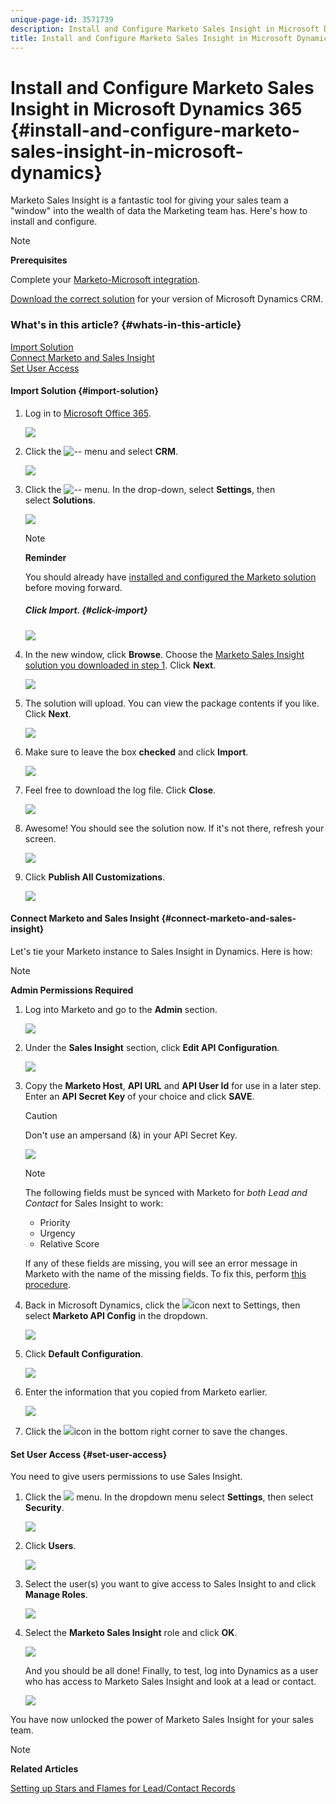 ```yaml
---
unique-page-id: 3571739
description: Install and Configure Marketo Sales Insight in Microsoft Dynamics 365 - Marketo Docs - Product Documentation
title: Install and Configure Marketo Sales Insight in Microsoft Dynamics 365
---
```


# Install and Configure Marketo Sales Insight in Microsoft Dynamics 365 {#install-and-configure-marketo-sales-insight-in-microsoft-dynamics}

Marketo Sales Insight is a fantastic tool for giving your sales team a "window" into the wealth of data the Marketing team has. Here's how to install and configure.

>[!NOTE]
>
>**Prerequisites**
>
>Complete your [Marketo-Microsoft integration](http://docs.marketo.com/x/E4A2).
>
>[Download the correct solution](http://docs.marketo.com/x/LoJo) for your version of Microsoft Dynamics CRM.

### What's in this article? {#whats-in-this-article}

[Import Solution](#import-solution)  
[Connect Marketo and Sales Insight](#connect-marketo-and-sales-insight)  
[Set User Access](#set-user-access)

#### Import Solution {#import-solution}

1. Log in to [Microsoft Office 365](https://login.microsoftonline.com/).

   ![](assets/image2015-3-16-15-58-55.png)

1. Click the ![--](assets/image2015-3-16-16-1-13.png) menu and select **CRM**.

   ![](assets/image2015-3-16-16-0-10.png)

1. Click the ![--](assets/image2015-5-13-10-5-8.png) menu. In the drop-down,&nbsp;select **Settings**,&nbsp;then select&nbsp;**Solutions**.

   ![](assets/image2015-5-13-10-4-1.png)

   >[!NOTE]
   >
   >**Reminder**
   >
   >
   >You should already have [installed and configured the Marketo solution](../../../../product-docs/crm-sync/microsoft-dynamics-sync/sync-setup/microsoft-dynamics-365/step-1-of-3-install-the-marketo-solution-online.md) before moving forward.

   ##### Click Import. {#click-import}

   ![](assets/image2014-12-12-9-3a5-3a27.png)

1. In the new window, click **Browse**. Choose the [Marketo Sales Insight solution you downloaded in step 1](#msi). Click **Next**.

   ![](assets/image2015-5-13-15-3a38-3a49.png)

1. The solution will upload. You can view the package contents if you like. Click **Next**.

   ![](assets/image2014-12-12-9-3a6-3a10.png)

1. Make sure to leave the box **checked** and click **Import**.

   ![](assets/image2014-12-12-9-3a6-3a19.png)

1. Feel free to download the log file. Click **Close**.

   ![](assets/image2014-12-12-9-3a6-3a29.png)

1. Awesome! You should see the solution now. If it's not there, refresh your screen.

   ![](assets/image2015-5-13-15-3a42-3a29.png)

1. Click **Publish All Customizations**.

   ![](assets/image2015-11-10-11-3a15-3a40.png)

#### Connect Marketo and Sales Insight {#connect-marketo-and-sales-insight}

Let's tie your Marketo instance to Sales Insight in Dynamics. Here is how:

>[!NOTE]
>
>**Admin Permissions Required**

1. Log into Marketo and go to the **Admin** section.

   ![](assets/image2014-12-12-9-3a6-3a50.png)

1. Under the **Sales Insight** section, click **Edit API Configuration**.

   ![](assets/image2014-12-12-9-3a7-3a0.png)

1. Copy the **Marketo Host**, **API URL** and **API User Id** for use in a later step. Enter an **API Secret Key** of your choice and click **SAVE**.

   >[!CAUTION]
   >
   >Don't use an ampersand (&) in your API Secret Key.

   ![](assets/image2014-12-12-9-3a7-3a9.png)

   >[!NOTE]
   >
   >The following fields must be synced with Marketo for *both Lead and Contact* for Sales Insight to work:
   >
   >    
   >    
   >    * Priority 
   >    * Urgency
   >    * Relative Score
   >    
   >    
   >If any of these fields are missing, you will see an error message in Marketo with the name of the missing fields. To fix this, perform [this procedure](../../../../product-docs/marketo-sales-insight/msi-for-microsoft-dynamics/setting-up-and-using/required-fields-for-syncing-marketo-with-dynamics.md).

1. Back in Microsoft Dynamics, click the ![](assets/image2015-5-13-15-3a49-3a19.png)icon next to Settings, then select **Marketo API Config** in the dropdown.

   ![](assets/image2015-5-13-16-3a4-3a1.png)

1. Click **Default Configuration**.

   ![](assets/image2015-5-13-16-3a5-3a2.png)

1. Enter the information that you copied from Marketo earlier.

   ![](assets/image2015-5-13-16-3a7-3a6.png)

1. Click the ![](assets/image2015-5-13-16-3a8-3a51.png)icon in the bottom right corner to save the changes.

#### Set User Access {#set-user-access}

You need to give users permissions to use Sales Insight.

1. Click the ![](assets/image2015-5-13-10-3a5-3a8.png)  menu. In the dropdown menu select **Settings**, then select **Security**.

   ![](assets/image2015-5-13-16-3a12-3a12.png)

1. Click **Users**.

   ![](assets/image2015-4-29-14-3a57-3a46.png)

1. Select the user(s) you want to give access to Sales Insight to and click **Manage Roles**.

   ![](assets/image2015-4-29-14-3a59-3a31.png)

1. Select the **Marketo Sales Insight** role and click **OK**.

   ![](assets/image2014-12-12-9-3a9-3a22.png)

   And you should be all done! Finally, to test, log into Dynamics as a user who has access to Marketo Sales Insight and look at a lead or contact.

   ![](assets/image2015-4-29-15-3a2-3a27.png)

You have now unlocked the power of Marketo Sales Insight for your sales team.

>[!NOTE]
>
>**Related Articles**
>
>[Setting up Stars and Flames for Lead/Contact Records](http://docs.marketo.com/x/BICMAg)

